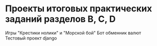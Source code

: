 # Проекты итоговых практических заданий разделов B, C, D
Игры "Крестики нолики" и "Морской бой"
Бот обменник валют
Тестовый проект django
